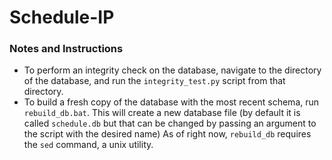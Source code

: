 # Schedule-IP

### Notes and Instructions
* To perform an integrity check on the database, navigate to the directory of the database, and run the `integrity_test.py` script from that directory.
* To build a fresh copy of the database with the most recent schema, run `rebuild_db.bat`. This will create a new database file (by default it is called `schedule.db` but that can be changed by passing an argument to the script with the desired name)
  As of right now, `rebuild_db` requires the `sed` command, a unix utility.